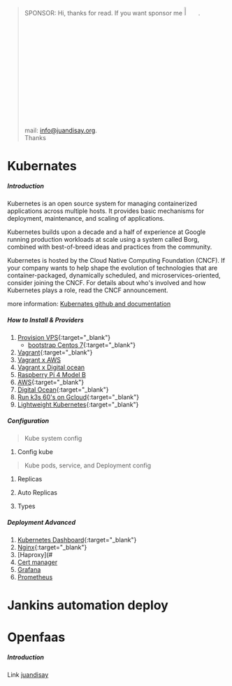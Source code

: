>
> SPONSOR:
Hi, thanks for read.
If you want sponsor me <a href="https://www.paypal.me/juandisay" target="_blank"><img src="https://image.flaticon.com/icons/png/512/1462/1462232.png" width="7%"></a>. <br />
mail: info@juandisay.org. <br />
Thanks

# Kubernates

##### Introduction
Kubernetes is an open source system for managing containerized applications across multiple hosts. It provides basic mechanisms for deployment, maintenance, and scaling of applications.

Kubernetes builds upon a decade and a half of experience at Google running production workloads at scale using a system called Borg, combined with best-of-breed ideas and practices from the community.

Kubernetes is hosted by the Cloud Native Computing Foundation (CNCF). If your company wants to help shape the evolution of technologies that are container-packaged, dynamically scheduled, and microservices-oriented, consider joining the CNCF. For details about who's involved and how Kubernetes plays a role, read the CNCF announcement.

more information: [Kubernates github and documentation](https://github.com/kubernetes/kubernetes)

##### How to Install & Providers
1. [Provision VPS](https://github.com/juandisay/automation-server/tree/master/setup-kubernetes/ProvisionVPS){:target="_blank"}
   - [bootstrap Centos 7](https://raw.githubusercontent.com/juandisay/automation-server/master/setup-kubernetes/ProvisionVPS/centos7/deploys.sh){:target="_blank"}
2. [Vagrant](https://github.com/juandisay/automation-server/tree/master/setup-kubernetes/vagrant-setup){:target="_blank"}
3. [Vagrant x AWS](#)
4. [Vagrant x Digital ocean](#)
5. [Raspberry Pi 4 Model B](#)
6. [AWS](https://aws.amazon.com/kubernetes/){:target="_blank"}
7. [Digital Ocean](https://www.digitalocean.com/products/kubernetes/){:target="_blank"}
8. [Run k3s 60's on Gcloud](https://raw.githubusercontent.com/juandisay/automation-server/master/setup-kubernetes/gcloud60s/deploys.sh){:target="_blank"}
9. [Lightweight Kubernetes](https://k3s.io/){:target="_blank"}

##### Configuration
> Kube system config

1. Config kube

> Kube pods, service, and Deployment config

1. Replicas
2. Auto Replicas

3. Types
##### Deployment Advanced
1. [Kubernetes Dashboard](https://github.com/juandisay/automation-server/tree/master/Configuration/kubernetes-dashboard){:target="_blank"}
2. [Nginx](https://github.com/juandisay/automation-server/tree/master/Configuration/nginx){:target="_blank"}
3. [Haproxy](#
4. [Cert manager](#)
5. [Grafana](#)
6. [Prometheus](#)


# Jankins automation deploy



# Openfaas

##### Introduction
Link [juandisay](#)


